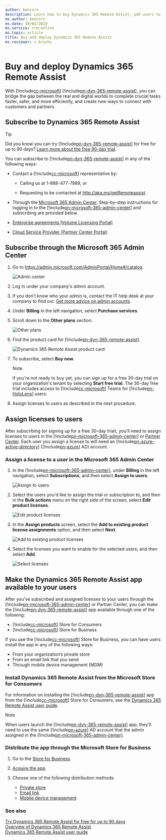 ```yaml
---
author: bencorn
description: Learn how to buy Dynamics 365 Remote Assist, add users to the subscription, and deploy the app to users in several different ways
ms.author: bencorn
ms.date: 10/01/2019
ms.service: crm-online
ms.topic: article
title: Buy and deploy Dynamics 365 Remote Assist
ms.reviewer: v-brycho
---
```


# Buy and deploy Dynamics 365 Remote Assist

With [!include[cc-microsoft](../includes/cc-microsoft.md)] [!include[pn-dyn-365-remote-assist](../includes/pn-dyn-365-remote-assist.md)], you can bridge the gap between the real and digital worlds to complete crucial tasks faster, safer, and more efficiently, and create new ways to connect with customers and partners.

## Subscribe to Dynamics 365 Remote Assist

> [!TIP]
> Did you know you can try [!include[pn-dyn-365-remote-assist](../includes/pn-dyn-365-remote-assist.md)] for free for up to 90 days? [Learn more about the free 90-day trial](try-remote-assist-free.md).

You can subscribe to [!include[pn-dyn-365-remote-assist](../includes/pn-dyn-365-remote-assist.md)] in any of the following ways:

-   Contact a [!include[cc-microsoft](../includes/cc-microsoft.md)] representative by: 
    - Calling us at 1-888-477-7989, or
    
    - Requesting to be contacted at http://aka.ms/getRemoteassist.
    
-   Through the [Microsoft 365 Admin Center](https://admin.microsoft.com/AdminPortal/Home#/catalog). Step-by-step instructions for logging in to the [!include[pn-microsoft-365-admin-center](../includes/pn-microsoft-365-admin-center.md)] and subscribing are provided below.

-   [Enterprise agreements (Volume Licensing Portal)](https://www.microsoft.com/licensing/servicecenter/default.aspx)

-   [Cloud Service Provider (Partner Center Portal)](https://partner.microsoft.com/cloud-solution-provider/csp-partner)

## Subscribe through the Microsoft 365 Admin Center

1. Go to https://admin.microsoft.com/AdminPortal/Home#/catalog.

   ![Admin center](../media/AdminCenter.png "Admin Center")
   
2. Log in under your company's admin account.

3. If you don't know who your admin is, contact the IT help desk at your company to find out. [Get more advice on admin accounts](https://support.office.com/article/office-365-admin-overview-c7228a3e-061f-4575-b1ef-adf1d1669870?ui=en-US&rs=en-US&ad=US).

4. Under **Billing** in the left navigation, select **Purchase services**.
   
5. Scroll down to the **Other plans** section.

   ![Other plans](../media/OtherPlans.PNG "Select Other plans")
   
6. Find the product card for [!include[pn-dyn-365-remote-assist](../includes/pn-dyn-365-remote-assist.md)].

   ![Dynamics 365 Remote Assist product card](media/remote-assist-card.PNG "Dynamics 365 Remote Assist product card")
           
7. To subscribe, select **Buy now**.

   > [!NOTE]
   > If you're not ready to buy yet, you can sign up for a free 30-day trial on your organization's tenant by selecting **Start free trial**. The 30-day free trial includes access to [!include[cc-microsoft](../includes/cc-microsoft.md)] Teams for [!include[pn-HoloLens](../includes/pn-HoloLens.md)] users. 
   
8. Assign licenses to users as described in the next procedure.

## Assign licenses to users

After subscribing (or signing up for a free 30-day trial), you’ll need to assign licenses to users in the [!include[pn-microsoft-365-admin-center](../includes/pn-microsoft-365-admin-center.md)] or [Partner Center](https://partner.microsoft.com/cloud-solution-provider/csp-partner). Each user you
assign a license to will need an [!include[pn-azure-active-directory](../includes/pn-azure-active-directory.md)] ([!include[pn-azure](../includes/pn-azure.md)] AD) account.

### Assign a license to a user in the Microsoft 365 Admin Center

1. In the [!include[pn-microsoft-365-admin-center](../includes/pn-microsoft-365-admin-center.md)], under **Billing** in the left navigation, select **Subscriptions**, and then select **Assign to users**.

   ![Assign to users](media/assign-users.PNG "Assign to users")
   
2. Select the users you'd like to assign the trial or subscription to, and then in the **Bulk actions** menu on the right side of the screen, select **Edit product licenses**. 

   ![Edit product licenses](../media/EditLicenses.PNG "Edit product licenses")
   
3. In the **Assign products** screen, select the **Add to existing product license assignments** option, and then select **Next**.

   ![Add to existing product licenses](../media/AddProductLicenses.png "Add to existing product licenses")
   
4. Select the licenses you want to enable for the selected users, and then select **Add**.

   ![Select licenses](media/licenses.PNG "Select licenses")

## Make the Dynamics 365 Remote Assist app available to your users

After you’ve subscribed and assigned licenses to your users through the [!include[pn-microsoft-365-admin-center](../includes/pn-microsoft-365-admin-center.md)] or Partner Center, you can make the [!include[pn-dyn-365-remote-assist](../includes/pn-remote-assist.md)] app available through one of the following:

-   [!include[cc-microsoft](../includes/cc-microsoft.md)] Store for Consumers
-   [!include[cc-microsoft](../includes/cc-microsoft.md)] Store for Business

If you use the [!include[cc-microsoft](../includes/cc-microsoft.md)] Store for Business, you can have users install the app
in any of the following ways:

-   From your organization’s private store
-   From an email link that you send
-   Through mobile device management (MDM)

### Install Dynamics 365 Remote Assist from the Microsoft Store for Consumers

For information on installing the [!include[pn-dyn-365-remote-assist](../includes/pn-dyn-365-remote-assist.md)] app from the [!include[cc-microsoft](../includes/cc-microsoft.md)] Store for Consumers, see the [Dynamics 365 Remote Assist user guide](../remote-assist/user-guide.md). 

> [!NOTE]
> When users launch the [!include[pn-dyn-365-remote-assist](../includes/pn-dyn-365-remote-assist.md)] app, they’ll need to use the same [!include[pn-azure](../includes/pn-azure.md)] AD account that the admin assigned in the [!include[pn-microsoft-365-admin-center](../includes/pn-microsoft-365-admin-center.md)].


### Distribute the app through the Microsoft Store for Business

1.  Go to the [Store for Business](https://businessstore.microsoft.com/store).

2.  [Acquire the app](https://docs.microsoft.com/microsoft-store/acquire-apps-microsoft-store-for-business).

3.  Choose one of the following distribution methods:

    -   [Private store](https://docs.microsoft.com/microsoft-store/distribute-apps-from-your-private-store)
    -   [Email link](https://docs.microsoft.com/microsoft-store/assign-apps-to-employees)
    -   [Mobile device management](https://docs.microsoft.com/microsoft-store/configure-mdm-provider-microsoft-store-for-business)

### See also
[Try Dynamics 365 Remote Assist for free for up to 90 days](try-remote-assist-free.md)<br/>
[Overview of Dynamics 365 Remote Assist](../remote-assist/index.md)<br/>
[Dynamics 365 Remote Assist user guide](../remote-assist/user-guide.md)<br/>


